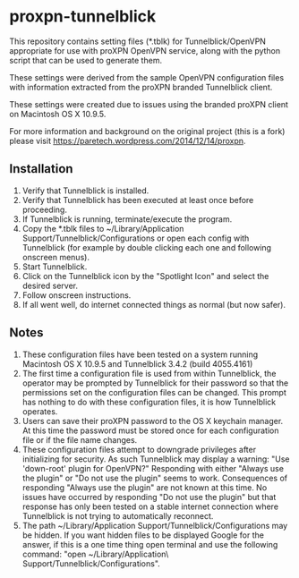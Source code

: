 proxpn-tunnelblick
==================

This repository contains setting files (*.tblk) for Tunnelblick/OpenVPN appropriate for use with proXPN OpenVPN service,
along with the python script that can be used to generate them.


These settings were derived from the sample OpenVPN configuration files with information extracted from the proXPN branded Tunnelblick client.

These settings were created due to issues using the branded proXPN client on Macintosh OS X 10.9.5.

For more information and background on the original project (this is a fork) please visit https://paretech.wordpress.com/2014/12/14/proxpn.

## Installation
1. Verify that Tunnelblick is installed.
2. Verify that Tunnelblick has been executed at least once before proceeding.
3. If Tunnelblick is running, terminate/execute the program.
4. Copy the *.tblk files to ~/Library/Application Support/Tunnelblick/Configurations or open each config with Tunnelblick (for example by double clicking each one and following onscreen menus).
5. Start Tunnelblick.
6. Click on the Tunnelblick icon by the "Spotlight Icon" and select the desired server. 
7. Follow onscreen instructions.
8. If all went well, do internet connected things as normal (but now safer).

## Notes
1. These configuration files have been tested on a system running Macintosh OS X 10.9.5 and Tunnelblick 3.4.2 (build 4055.4161)
2. The first time a configuration file is used from within Tunnelblick, the operator may be prompted by Tunnelblick for their password so that the permissions set on the configuration files can be changed. This prompt has nothing to do with these configuration files, it is how Tunnelblick operates.
3. Users can save their proXPN password to the OS X keychain manager. At this time the password must be stored once for each configuration file or if the file name changes.
4. These configuration files attempt to downgrade privileges after initializing for security. As such Tunnelblick may display a warning: "Use 'down-root' plugin for OpenVPN?" Responding with either "Always use the plugin" or "Do not use the plugin" seems to work. Consequences of responding "Always use the plugin" are not known at this time. No issues have occurred by responding "Do not use the plugin" but that response has only been tested on a stable internet connection where Tunnelblick is not trying to automatically reconnect.
5. The path ~/Library/Application Support/Tunnelblick/Configurations may be hidden. If you want hidden files to be displayed Google for the answer, if this is a one time thing open terminal and use the following command: "open ~/Library/Application\ Support/Tunnelblick/Configurations".
